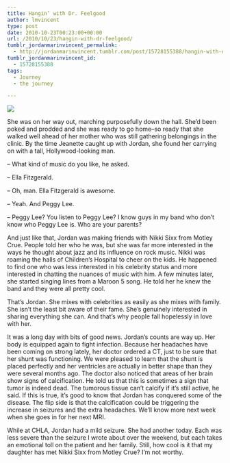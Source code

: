 ```yaml
---
title: Hangin’ with Dr. Feelgood
author: lmvincent
type: post
date: 2010-10-23T00:23:00+00:00
url: /2010/10/23/hangin-with-dr-feelgood/
tumblr_jordanmarinvincent_permalink:
  - http://jordanmarinvincent.tumblr.com/post/15728155388/hangin-with-dr-feelgood
tumblr_jordanmarinvincent_id:
  - 15728155388
tags:
  - Journey
  - the journey

---
```

![][1]

She was on her way out, marching purposefully down the hall. She’d been poked and prodded and she was ready to go home–so ready that she walked well ahead of her mother who was still gathering belongings in the clinic. By the time Jeanette caught up with Jordan, she found her carrying on with a tall, Hollywood-looking man.

– What kind of music do you like, he asked.

– Ella Fitzgerald.

– Oh, man. Ella Fitzgerald is awesome.

– Yeah. And Peggy Lee.

– Peggy Lee? You listen to Peggy Lee? I know guys in my band who don’t know who Peggy Lee is. Who are your parents?

And just like that, Jordan was making friends with Nikki Sixx from Motley Crue. People told her who he was, but she was far more interested in the ways he thought about jazz and its influence on rock music. Nikki was roaming the halls of Children’s Hospital to cheer on the kids. He happened to find one who was less interested in his celebrity status and more interested in chatting the nuances of music with him. A few minutes later, she started singing lines from a Maroon 5 song. He told her he knew the band and they were all pretty cool.

That’s Jordan. She mixes with celebrities as easily as she mixes with family. She isn’t the least bit aware of their fame. She’s genuinely interested in sharing everything she can. And that’s why people fall hopelessly in love with her.

It was a long day with bits of good news. Jordan’s counts are way up. Her body is equipped again to fight infection. Because her headaches have been coming on strong lately, her doctor ordered a CT, just to be sure that her shunt was functioning. We were pleased to learn that the shunt is placed perfectly and her ventricles are actually in better shape than they were several months ago. The doctor also noticed that areas of her brain show signs of calcification. He told us that this is sometimes a sign that tumor is indeed dead. The tumorous tissue can’t calcify if it’s still active, he said. If this is true, it’s good to know that Jordan has conquered some of the disease. The flip side is that the calcification could be triggering the increase in seizures and the extra headaches. We’ll know more next week when she goes in for her next MRI.

While at CHLA, Jordan had a mild seizure. She had another today. Each was less severe than the seizure I wrote about over the weekend, but each takes an emotional toll on the patient and her family. Still, how cool is it that my daughter has met Nikki Sixx from Motley Crue? I’m not worthy.

<div class="blogger-post-footer">
  <img loading="lazy" src="https://blogger.googleusercontent.com/tracker/9039099668816362935-97323291300768591?l=jordansjourney2.blogspot.com" alt="" width="1" height="1" />
</div>

 [1]: http://media.tumblr.com/tumblr_lyvq5bttas1r5aaue.jpg